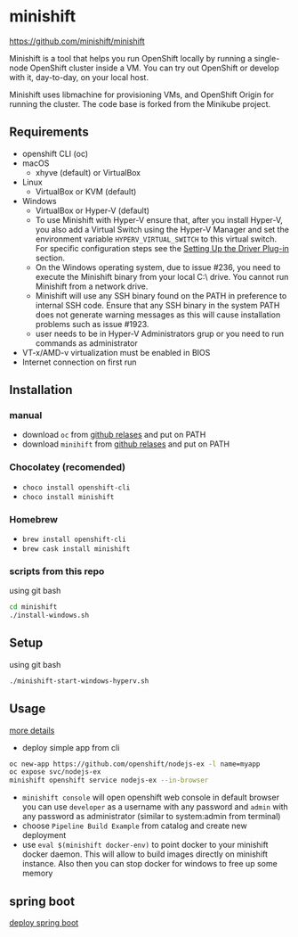 # minishift
https://github.com/minishift/minishift

Minishift is a tool that helps you run OpenShift locally by running a single-node OpenShift cluster inside a VM. You can try out OpenShift or develop with it, day-to-day, on your local host.

Minishift uses libmachine for provisioning VMs, and OpenShift Origin for running the cluster. The code base is forked from the Minikube project.

## Requirements
* openshift CLI (oc)
* macOS
  *  xhyve (default) or VirtualBox
* Linux
  * VirtualBox or KVM (default)
* Windows
  * VirtualBox or Hyper-V (default)
  * To use Minishift with Hyper-V ensure that, after you install Hyper-V, you also add a Virtual Switch using the Hyper-V Manager and set the environment variable `HYPERV_VIRTUAL_SWITCH` to this virtual switch. For specific configuration steps see the [Setting Up the Driver Plug-in](https://docs.openshift.org/latest/minishift/getting-started/setting-up-driver-plugin.html) section.
  * On the Windows operating system, due to issue #236, you need to execute the Minishift binary from your local C:\ drive. You cannot run Minishift from a network drive.
  * Minishift will use any SSH binary found on the PATH in preference to internal SSH code. Ensure that any SSH binary in the system PATH does not generate warning messages as this will cause installation problems such as issue #1923.
  * user needs to be in Hyper-V Administrators grup or you need to run commands as administrator
* VT-x/AMD-v virtualization must be enabled in BIOS
* Internet connection on first run

## Installation
### manual
* download `oc` from [github relases](https://github.com/openshift/origin/releases) and put on PATH
* download `minihift` from [github relases](https://github.com/minishift/minishift/releases) and put on PATH

### Chocolatey (recomended)
* `choco install openshift-cli`
* `choco install minishift`

### Homebrew
* `brew install openshift-cli`
* `brew cask install minishift`

### scripts from this repo
using git bash
```bash
cd minishift
./install-windows.sh
```

## Setup
using git bash
```bash
./minishift-start-windows-hyperv.sh
```

## Usage
[more details](https://docs.openshift.org/latest/minishift/using/index.html)
* deploy simple app from cli
```bash
oc new-app https://github.com/openshift/nodejs-ex -l name=myapp
oc expose svc/nodejs-ex
minishift openshift service nodejs-ex --in-browser
```
* `minishift console` will open openshift web console in default browser 
you can use `developer` as a username with any password and `admin` with any password as administrator (similar to system:admin from terminal)
* choose `Pipeline Build Example` from catalog and create new deployment
* use `eval $(minishift docker-env)` to point docker to your minishift docker daemon. This will allow to build images directly on minishift instance. Also then you can stop docker for windows to free up some memory 

## spring boot
[deploy spring boot](spring-boot.md)
